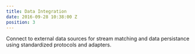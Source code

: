 ```yaml
---
title: Data Integration
date: 2016-09-28 10:38:00 Z
position: 3
---
```


Connect to external data sources for stream matching and data persistance using standardized protocols and adapters.